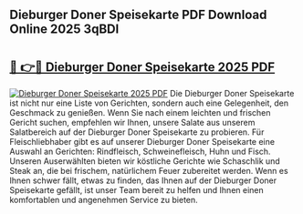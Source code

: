 ## Dieburger Doner Speisekarte PDF Download Online 2025 3qBDl

# <h2><a href="http://gc5pmf.nevu.top/?p=Dieburger+Doner+Speisekarte">🔗 👉🔴 Dieburger Doner Speisekarte 2025 PDF</a></h2>

[![Dieburger Doner Speisekarte 2025 PDF](https://i.imgur.com/dBaPXMq.png)](http://gc5pmf.nevu.top/?p=Dieburger+Doner+Speisekarte)
Die Dieburger Doner Speisekarte ist nicht nur eine Liste von Gerichten, sondern auch eine Gelegenheit, den Geschmack zu genießen. Wenn Sie nach einem leichten und frischen Gericht suchen, empfehlen wir Ihnen, unsere Salate aus unserem Salatbereich auf der Dieburger Doner Speisekarte zu probieren. Für Fleischliebhaber gibt es auf unserer Dieburger Doner Speisekarte eine Auswahl an Gerichten: Rindfleisch, Schweinefleisch, Huhn und Fisch. Unseren Auserwählten bieten wir köstliche Gerichte wie Schaschlik und Steak an, die bei frischem, natürlichem Feuer zubereitet werden. Wenn es Ihnen schwer fällt, etwas zu finden, das Ihnen auf der Dieburger Doner Speisekarte gefällt, ist unser Team bereit zu helfen und Ihnen einen komfortablen und angenehmen Service zu bieten.

